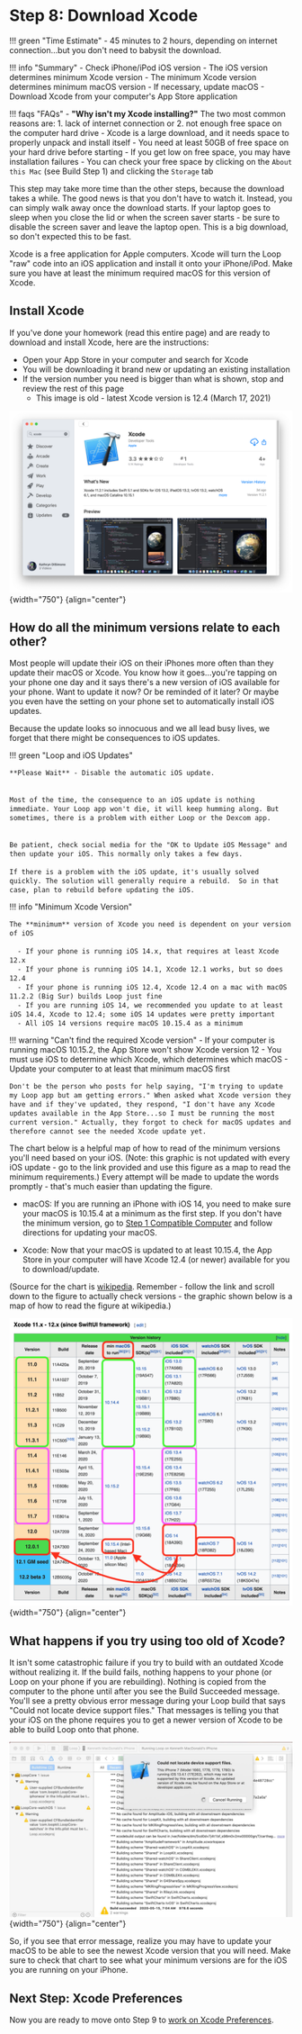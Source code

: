 # Step 8: Download Xcode

!!! green "Time Estimate"
    - 45 minutes to 2 hours, depending on internet connection...but you don't need to babysit the download.

!!! info "Summary"
    - Check iPhone/iPod iOS version
        - The iOS version determines minimum Xcode version
        - The minimum Xcode version determines minimum macOS version
        - If necessary, update macOS
    - Download Xcode from your computer's App Store application

!!! faqs "FAQs"
    - **"Why isn't my Xcode installing?"** The two most common reasons are:
        1. lack of internet connection or
        2. not enough free space on the computer hard drive
    - Xcode is a large download, and it needs space to properly unpack and install itself
    - You need at least 50GB of free space on your hard drive before starting
    - If you get low on free space, you may have installation failures
        - You can check your free space by clicking on the `About this Mac` (see Build Step 1) and clicking the `Storage` tab

This step may take more time than the other steps, because the download takes a while. The good news is that you don't have to watch it. Instead, you can simply walk away once the download starts. If your laptop goes to sleep when you close the lid or when the screen saver starts - be sure to disable the screen saver and leave the laptop open. This is a big download, so don't expected this to be fast.

Xcode is a free application for Apple computers. Xcode will turn the Loop "raw" code into an iOS application and install it onto your iPhone/iPod. Make sure you have at least the minimum required macOS for this version of Xcode.

## Install Xcode

If you've done your homework (read this entire page) and are ready to download and install Xcode, here are the instructions:

- Open your App Store in your computer and search for Xcode
- You will be downloading it brand new or updating an existing installation
- If the version number you need is bigger than what is shown, stop and review the rest of this page
    - This image is old - latest Xcode version is 12.4 (March 17, 2021)


![img/xcode.png](img/xcode.png){width="750"}
{align="center"}

## How do all the minimum versions relate to each other?

Most people will update their iOS on their iPhones more often than they update their macOS or Xcode.  You know how it goes...you're tapping on your phone one day and it says there's a new version of iOS available for your phone. Want to update it now? Or be reminded of it later? Or maybe you even have the setting on your phone set to automatically install iOS updates.

Because the update looks so innocuous and we all lead busy lives, we forget that there might be consequences to iOS updates.

!!! green "Loop and iOS Updates"

    **Please Wait** - Disable the automatic iOS update.


    Most of the time, the consequence to an iOS update is nothing immediate. Your Loop app won't die, it will keep humming along. But sometimes, there is a problem with either Loop or the Dexcom app.  


    Be patient, check social media for the "OK to Update iOS Message" and then update your iOS. This normally only takes a few days.  

    If there is a problem with the iOS update, it's usually solved quickly. The solution will generally require a rebuild.  So in that case, plan to rebuild before updating the iOS.


!!! info "Minimum Xcode Version"

    The **minimum** version of Xcode you need is dependent on your version of iOS

      - If your phone is running iOS 14.x, that requires at least Xcode 12.x
      - If your phone is running iOS 14.1, Xcode 12.1 works, but so does 12.4
      - If your phone is running iOS 12.4, Xcode 12.4 on a mac with macOS 11.2.2 (Big Sur) builds Loop just fine
      - If you are running iOS 14, we recommended you update to at least iOS 14.4, Xcode to 12.4; some iOS 14 updates were pretty important
      - All iOS 14 versions require macOS 10.15.4 as a minimum


!!! warning "Can't find the required Xcode version"
    - If your computer is running macOS 10.15.2, the App Store won't show Xcode version 12
    - You must use iOS to determine which Xcode, which determines which macOS
    - Update your computer to at least that minimum macOS first


    Don't be the person who posts for help saying, "I'm trying to update my Loop app but am getting errors." When asked what Xcode version they have and if they've updated, they respond, "I don't have any Xcode updates available in the App Store...so I must be running the most current version." Actually, they forgot to check for macOS updates and therefore cannot see the needed Xcode update yet.

The chart below is a helpful map of how to read of the minimum versions you'll need based on your iOS. (Note: this graphic is not updated with every iOS update - go to the link provided and use this figure as a map to read the minimum requirements.)  Every attempt will be made to update the words promptly - that's much easier than updating the figure.

* macOS: If you are running an iPhone with iOS 14, you need to make sure your macOS is 10.15.4 at a minimum as the first step. If you don't have the minimum version, go to [Step 1 Compatible Computer](step1.md#check-your-macos) and follow directions for updating your macOS.

* Xcode: Now that your macOS is updated to at least 10.15.4, the App Store in your computer will have Xcode 12.4 (or newer) available for you to download/update.


(Source for the chart is [wikipedia](https://en.wikipedia.org/wiki/Xcode). Remember - follow the link and scroll down to the figure to actually check versions - the graphic shown below is a map of how to read the figure at wikipedia.)

![img/minimum-related.png](img/minimum-related.png){width="750"}
{align="center"}

## What happens if you try using too old of Xcode?

It isn't some catastrophic failure if you try to build with an outdated Xcode without realizing it. If the build fails, nothing happens to your phone (or Loop on your phone if you are rebuilding).  Nothing is copied from the computer to the phone until after you see the Build Succeeded message. You'll see a pretty obvious error message during your Loop build that says "Could not locate device support files." That messages is telling you that your iOS on the phone requires you to get a newer version of Xcode to be able to build Loop onto that phone.

![img/device-support-files.jpg](img/device-support-files.jpg){width="750"}
{align="center"}

So, if you see that error message, realize you may have to update your macOS to be able to see the newest Xcode version that you will need. Make sure to check that chart to see what your minimum versions are for the iOS you are running on your iPhone.

## Next Step: Xcode Preferences

Now you are ready to move onto Step 9 to [work on Xcode Preferences](step9.md).
